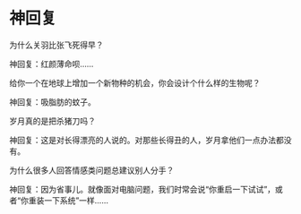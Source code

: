 # 神回复

为什么关羽比张飞死得早？ 

神回复：红颜薄命呗…… 

给你一个在地球上增加一个新物种的机会，你会设计个什么样的生物呢？ 

神回复：吸脂肪的蚊子。 

岁月真的是把杀猪刀吗？ 

神回复：这是对长得漂亮的人说的。对那些长得丑的人，岁月拿他们一点办法都没有。 

为什么很多人回答情感类问题总建议别人分手？ 

神回复：因为省事儿。就像面对电脑问题，我们时常会说“你重启一下试试”，或者“你重装一下系统”一样……
